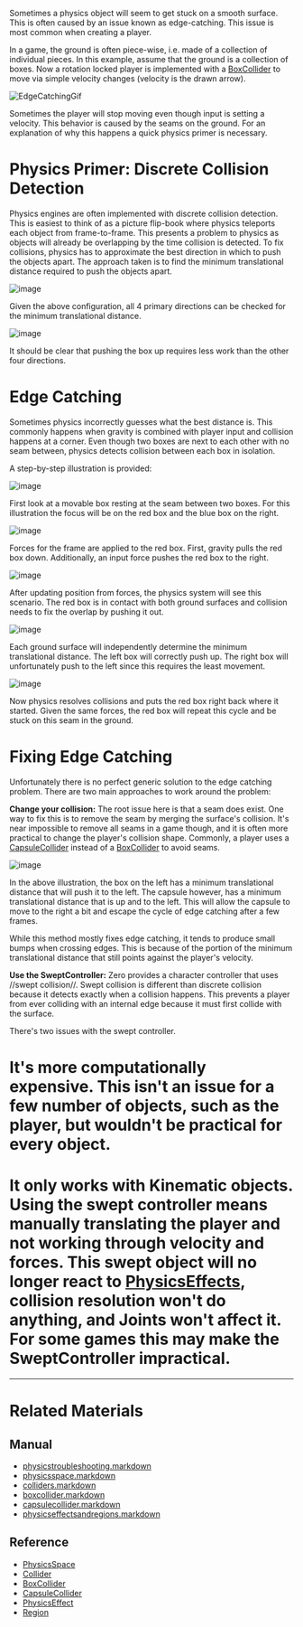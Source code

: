 Sometimes a physics object will seem to get stuck on a smooth surface. This is often caused by an issue known as edge-catching. This issue is most common when creating a player.

In a game, the ground is often piece-wise, i.e. made of a collection of individual pieces. In this example, assume that the ground is a collection of boxes. Now a rotation locked player is implemented with a [BoxCollider](https://github.com/zeroengineteam/ZeroDocs/blob/master/zero_editor_documentation/zeromanual/physics/physicstroubleshooting/colliders/boxcollider.markdown) to move via simple velocity changes (velocity is the drawn arrow). 



![EdgeCatchingGif](https://media.githubusercontent.com/media/zeroengineteam/ZeroFiles/master/doc_files/46367.gif)


Sometimes the player will stop moving even though input is setting a velocity. This behavior is caused by the seams on the ground. For an explanation of why this happens a quick physics primer is necessary.

 #  Physics Primer: Discrete Collision Detection
Physics engines are often implemented with discrete collision detection. This is easiest to think of as a picture flip-book where physics teleports each object from frame-to-frame. This presents a problem to physics as objects will already be overlapping by the time collision is detected. To fix collisions, physics has to approximate the best direction in which to push the objects apart. The approach taken is to find the minimum translational distance required to push the objects apart.



![image](https://media.githubusercontent.com/media/zeroengineteam/ZeroFiles/master/doc_files/46368.png)

Given the above configuration, all 4 primary directions can be checked for the minimum translational distance.



![image](https://media.githubusercontent.com/media/zeroengineteam/ZeroFiles/master/doc_files/46370.png)

It should be clear that pushing the box up requires less work than the other four directions.

 #  Edge Catching
Sometimes physics incorrectly guesses what the best distance is. This commonly happens when gravity is combined with player input and collision happens at a corner. Even though two boxes are next to each other with no seam between, physics detects collision between each box in isolation.

A step-by-step illustration is provided:



![image](https://media.githubusercontent.com/media/zeroengineteam/ZeroFiles/master/doc_files/46372.png)

First look at a movable box resting at the seam between two boxes. For this illustration the focus will be on the red box and the blue box on the right.



![image](https://media.githubusercontent.com/media/zeroengineteam/ZeroFiles/master/doc_files/46374.png)

Forces for the frame are applied to the red box.  First, gravity pulls the red box down. Additionally, an input force pushes the red box to the right.



![image](https://media.githubusercontent.com/media/zeroengineteam/ZeroFiles/master/doc_files/46376.png)

After updating position from forces, the physics system will see this scenario. The red box is in contact with both ground surfaces and collision needs to fix the overlap by pushing it out.



![image](https://media.githubusercontent.com/media/zeroengineteam/ZeroFiles/master/doc_files/46378.png)

Each ground surface will independently determine the minimum translational distance. The left box will correctly push up. The right box will unfortunately push to the left since this requires the least movement.



![image](https://media.githubusercontent.com/media/zeroengineteam/ZeroFiles/master/doc_files/46380.png)

Now physics resolves collisions and puts the red box right back where it started. Given the same forces, the red box will repeat this cycle and be stuck on this seam in the ground.

 #  Fixing Edge Catching

Unfortunately there is no perfect generic solution to the edge catching problem. There are two main approaches to work around the problem:

**Change your collision:** The root issue here is that a seam does exist. One way to fix this is to remove the seam by merging the surface's collision. It's near impossible to remove all seams in a game though, and it is often more practical to change the player's collision shape. Commonly, a player uses a [CapsuleCollider](https://github.com/zeroengineteam/ZeroDocs/blob/master/zero_editor_documentation/zeromanual/physics/physicstroubleshooting/colliders/capsulecollider.markdown) instead of a [BoxCollider](https://github.com/zeroengineteam/ZeroDocs/blob/master/zero_editor_documentation/zeromanual/physics/physicstroubleshooting/colliders/boxcollider.markdown) to avoid seams.



![image](https://media.githubusercontent.com/media/zeroengineteam/ZeroFiles/master/doc_files/46382.png)

In the above illustration, the box on the left has a minimum translational distance that will push it to the left. The capsule however, has a minimum translational distance that is up and to the left. This will allow the capsule to move to the right a bit and escape the cycle of edge catching after a few frames. 

While this method mostly fixes edge catching, it tends to produce small bumps when crossing edges. This is because of the portion of the minimum translational distance that still points against the player's velocity.

**Use the SweptController:** Zero provides a character controller that uses //swept collision//. Swept collision is different than discrete collision because it detects exactly when a collision happens. This prevents a player from ever colliding with an internal edge because it must first collide with the surface.

There's two issues with the swept controller.
 # It's more computationally expensive. This isn't an issue for a few number of objects, such as the player, but wouldn't be practical for every object.
 # It only works with Kinematic objects. Using the swept controller means manually translating the player and not working through velocity and forces. This swept object will no longer react to [PhysicsEffects](https://github.com/zeroengineteam/ZeroDocs/blob/master/zero_editor_documentation/zeromanual/physics/physicstroubleshooting/physicseffectsandregions.markdown), collision resolution won't do anything, and Joints won't affect it. For some games this may make the SweptController impractical.

---
 #  Related Materials
 ##  Manual
- [physicstroubleshooting.markdown](https://github.com/zeroengineteam/ZeroDocs/blob/master/zero_editor_documentation/zeromanual/physics/physicstroubleshooting.markdown)
- [physicsspace.markdown](https://github.com/zeroengineteam/ZeroDocs/blob/master/zero_editor_documentation/zeromanual/physics/physicstroubleshooting/physicsspace.markdown)
- [colliders.markdown](https://github.com/zeroengineteam/ZeroDocs/blob/master/zero_editor_documentation/zeromanual/physics/physicstroubleshooting/colliders.markdown)
- [boxcollider.markdown](https://github.com/zeroengineteam/ZeroDocs/blob/master/zero_editor_documentation/zeromanual/physics/physicstroubleshooting/colliders/boxcollider.markdown)
- [capsulecollider.markdown](https://github.com/zeroengineteam/ZeroDocs/blob/master/zero_editor_documentation/zeromanual/physics/physicstroubleshooting/colliders/capsulecollider.markdown)
- [physicseffectsandregions.markdown](https://github.com/zeroengineteam/ZeroDocs/blob/master/zero_editor_documentation/zeromanual/physics/physicstroubleshooting/physicseffectsandregions.markdown)
 ##  Reference
- [PhysicsSpace](https://github.com/zeroengineteam/ZeroDocs/blob/master/code_reference/class_reference/physicsspace.markdown)
- [Collider](https://github.com/zeroengineteam/ZeroDocs/blob/master/code_reference/class_reference/collider.markdown)
- [BoxCollider](https://github.com/zeroengineteam/ZeroDocs/blob/master/code_reference/class_reference/boxcollider.markdown)
- [CapsuleCollider](https://github.com/zeroengineteam/ZeroDocs/blob/master/code_reference/class_reference/capsulecollider.markdown)
- [PhysicsEffect](https://github.com/zeroengineteam/ZeroDocs/blob/master/code_reference/class_reference/physicseffect.markdown)
- [Region](https://github.com/zeroengineteam/ZeroDocs/blob/master/code_reference/class_reference/region.markdown) 

 